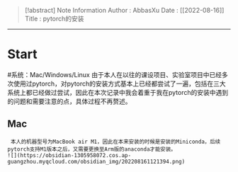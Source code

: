 > [!abstract] Note Information
> Author : AbbasXu
> Date : [[2022-08-16]]
> Title : pytorch的安装

---
# Start
#系统：Mac/Windows/Linux
	由于本人在以往的课设项目、实验室项目中已经多次使用过pytorch，对pytorch的安装方式基本上已经都尝试了一遍，包括在三大系统上都已经做过尝试，因此在本次记录中我会着重于我在pytorch的安装中遇到的问题和需要注意的点，具体过程不再赘述。
## Mac
	 本人的机器型号为MacBook air M1，因此在本来安装的时候是安装的Miniconda，后续pytorch支持M1版本之后，又需要更换至Arm版的anaconda才能安装。
	![](https://obsidian-1305958072.cos.ap-guangzhou.myqcloud.com/obsidian_img/202208161121394.png)
